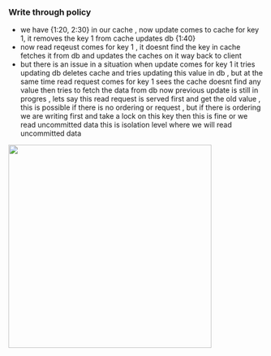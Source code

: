 ### Write through policy
- we have {1:20, 2:30} in our cache , now update comes to cache for key 1, it removes the key 1 from cache updates db {1:40}
- now read reqeust comes for key 1 , it doesnt find the key in cache fetches it from db and updates the caches on it way back to client
- but there is an issue in a situation when update comes for key 1 it tries updating db deletes cache and tries updating this value in db , but at the same time read request comes for key 1 sees the cache doesnt find any value then tries to fetch the data from db now previous update is still in progres , lets say this read request is served first and get the old value , this is possible if there is no ordering or request , but if there is ordering we are writing first and take a lock on this key then this is fine or we read uncommitted data this is isolation level where we will read uncommitted data

<img width=400 height=400 src="https://github.com/user-attachments/assets/741bc6ab-8167-47d8-bcdd-9ed0b565a86a">

